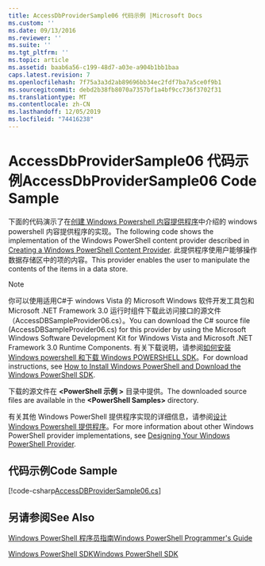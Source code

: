 ```yaml
---
title: AccessDbProviderSample06 代码示例 |Microsoft Docs
ms.custom: ''
ms.date: 09/13/2016
ms.reviewer: ''
ms.suite: ''
ms.tgt_pltfrm: ''
ms.topic: article
ms.assetid: baab6a56-c199-48d7-a03e-a904b1bb1baa
caps.latest.revision: 7
ms.openlocfilehash: 7f75a3a3d2ab89696bb34ec2fdf7ba7a5ce0f9b1
ms.sourcegitcommit: debd2b38fb8070a7357bf1a4bf9cc736f3702f31
ms.translationtype: MT
ms.contentlocale: zh-CN
ms.lasthandoff: 12/05/2019
ms.locfileid: "74416238"
---
```

# <a name="accessdbprovidersample06-code-sample"></a><span data-ttu-id="f0ca1-102">AccessDbProviderSample06 代码示例</span><span class="sxs-lookup"><span data-stu-id="f0ca1-102">AccessDbProviderSample06 Code Sample</span></span>

<span data-ttu-id="f0ca1-103">下面的代码演示了在[创建 Windows Powershell 内容提供程序](./creating-a-windows-powershell-content-provider.md)中介绍的 windows powershell 内容提供程序的实现。</span><span class="sxs-lookup"><span data-stu-id="f0ca1-103">The following code shows the implementation of the Windows PowerShell content provider described in [Creating a Windows PowerShell Content Provider](./creating-a-windows-powershell-content-provider.md).</span></span> <span data-ttu-id="f0ca1-104">此提供程序使用户能够操作数据存储区中的项的内容。</span><span class="sxs-lookup"><span data-stu-id="f0ca1-104">This provider enables the user to manipulate the contents of the items in a data store.</span></span>

> [!NOTE]
> <span data-ttu-id="f0ca1-105">你可以使用适用C#于 windows Vista 的 Microsoft Windows 软件开发工具包和 Microsoft .NET Framework 3.0 运行时组件下载此访问接口的源文件（AccessDBSampleProvider06.cs）。</span><span class="sxs-lookup"><span data-stu-id="f0ca1-105">You can download the C# source file (AccessDBSampleProvider06.cs) for this provider by using the Microsoft Windows Software Development Kit for Windows Vista and Microsoft .NET Framework 3.0 Runtime Components.</span></span> <span data-ttu-id="f0ca1-106">有关下载说明，请参阅[如何安装 Windows powershell 和下载 Windows POWERSHELL SDK](/powershell/scripting/developer/installing-the-windows-powershell-sdk)。</span><span class="sxs-lookup"><span data-stu-id="f0ca1-106">For download instructions, see [How to Install Windows PowerShell and Download the Windows PowerShell SDK](/powershell/scripting/developer/installing-the-windows-powershell-sdk).</span></span>
>
> <span data-ttu-id="f0ca1-107">下载的源文件在 **\<PowerShell 示例 >** 目录中提供。</span><span class="sxs-lookup"><span data-stu-id="f0ca1-107">The downloaded source files are available in the **\<PowerShell Samples>** directory.</span></span>
>
> <span data-ttu-id="f0ca1-108">有关其他 Windows PowerShell 提供程序实现的详细信息，请参阅[设计 Windows Powershell 提供程序](./designing-your-windows-powershell-provider.md)。</span><span class="sxs-lookup"><span data-stu-id="f0ca1-108">For more information about other Windows PowerShell provider implementations, see [Designing Your Windows PowerShell Provider](./designing-your-windows-powershell-provider.md).</span></span>

## <a name="code-sample"></a><span data-ttu-id="f0ca1-109">代码示例</span><span class="sxs-lookup"><span data-stu-id="f0ca1-109">Code Sample</span></span>

[!code-csharp[AccessDBProviderSample06.cs](../../../../powershell-sdk-samples/SDK-2.0/csharp/AccessDBProviderSample06/AccessDBProviderSample06.cs#L11-L2399 "AccessDBProviderSample06.cs")]

## <a name="see-also"></a><span data-ttu-id="f0ca1-110">另请参阅</span><span class="sxs-lookup"><span data-stu-id="f0ca1-110">See Also</span></span>

[<span data-ttu-id="f0ca1-111">Windows PowerShell 程序员指南</span><span class="sxs-lookup"><span data-stu-id="f0ca1-111">Windows PowerShell Programmer's Guide</span></span>](./windows-powershell-programmer-s-guide.md)

[<span data-ttu-id="f0ca1-112">Windows PowerShell SDK</span><span class="sxs-lookup"><span data-stu-id="f0ca1-112">Windows PowerShell SDK</span></span>](../windows-powershell-reference.md)
